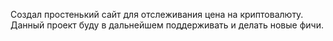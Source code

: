 Создал простенький сайт для отслеживания цена на криптовалюту. Данный проект буду в дальнейшем поддерживать и делать новые фичи.
